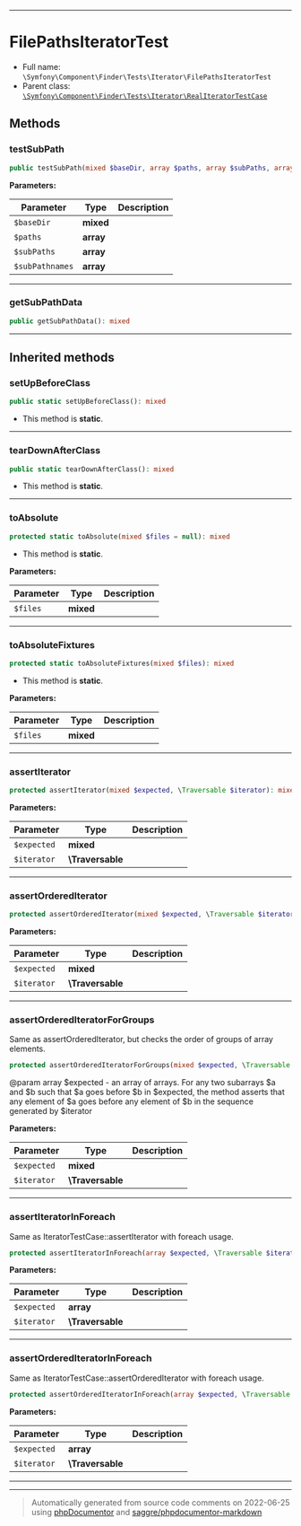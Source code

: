 ***

# FilePathsIteratorTest





* Full name: `\Symfony\Component\Finder\Tests\Iterator\FilePathsIteratorTest`
* Parent class: [`\Symfony\Component\Finder\Tests\Iterator\RealIteratorTestCase`](./RealIteratorTestCase.md)




## Methods


### testSubPath



```php
public testSubPath(mixed $baseDir, array $paths, array $subPaths, array $subPathnames): mixed
```








**Parameters:**

| Parameter | Type | Description |
|-----------|------|-------------|
| `$baseDir` | **mixed** |  |
| `$paths` | **array** |  |
| `$subPaths` | **array** |  |
| `$subPathnames` | **array** |  |




***

### getSubPathData



```php
public getSubPathData(): mixed
```











***


## Inherited methods


### setUpBeforeClass



```php
public static setUpBeforeClass(): mixed
```



* This method is **static**.







***

### tearDownAfterClass



```php
public static tearDownAfterClass(): mixed
```



* This method is **static**.







***

### toAbsolute



```php
protected static toAbsolute(mixed $files = null): mixed
```



* This method is **static**.




**Parameters:**

| Parameter | Type | Description |
|-----------|------|-------------|
| `$files` | **mixed** |  |




***

### toAbsoluteFixtures



```php
protected static toAbsoluteFixtures(mixed $files): mixed
```



* This method is **static**.




**Parameters:**

| Parameter | Type | Description |
|-----------|------|-------------|
| `$files` | **mixed** |  |




***

### assertIterator



```php
protected assertIterator(mixed $expected, \Traversable $iterator): mixed
```








**Parameters:**

| Parameter | Type | Description |
|-----------|------|-------------|
| `$expected` | **mixed** |  |
| `$iterator` | **\Traversable** |  |




***

### assertOrderedIterator



```php
protected assertOrderedIterator(mixed $expected, \Traversable $iterator): mixed
```








**Parameters:**

| Parameter | Type | Description |
|-----------|------|-------------|
| `$expected` | **mixed** |  |
| `$iterator` | **\Traversable** |  |




***

### assertOrderedIteratorForGroups

Same as assertOrderedIterator, but checks the order of groups of
 array elements.

```php
protected assertOrderedIteratorForGroups(mixed $expected, \Traversable $iterator): mixed
```

 @param array $expected - an array of arrays. For any two subarrays
$a and $b such that $a goes before $b in $expected, the method
asserts that any element of $a goes before any element of $b
in the sequence generated by $iterator






**Parameters:**

| Parameter | Type | Description |
|-----------|------|-------------|
| `$expected` | **mixed** |  |
| `$iterator` | **\Traversable** |  |




***

### assertIteratorInForeach

Same as IteratorTestCase::assertIterator with foreach usage.

```php
protected assertIteratorInForeach(array $expected, \Traversable $iterator): mixed
```








**Parameters:**

| Parameter | Type | Description |
|-----------|------|-------------|
| `$expected` | **array** |  |
| `$iterator` | **\Traversable** |  |




***

### assertOrderedIteratorInForeach

Same as IteratorTestCase::assertOrderedIterator with foreach usage.

```php
protected assertOrderedIteratorInForeach(array $expected, \Traversable $iterator): mixed
```








**Parameters:**

| Parameter | Type | Description |
|-----------|------|-------------|
| `$expected` | **array** |  |
| `$iterator` | **\Traversable** |  |




***


***
> Automatically generated from source code comments on 2022-06-25 using [phpDocumentor](http://www.phpdoc.org/) and [saggre/phpdocumentor-markdown](https://github.com/Saggre/phpDocumentor-markdown)
